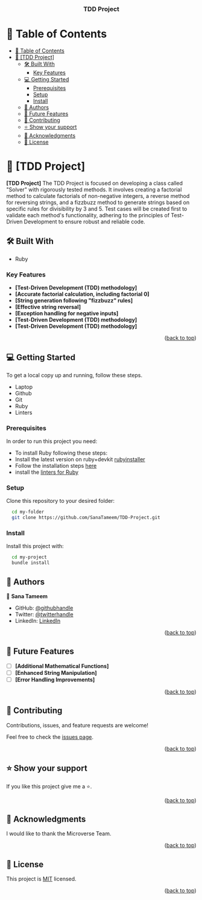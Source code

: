 <a name="readme-top"></a>

<div align="center">

  <h3><b>TDD Project</b></h3>

</div>

<!-- TABLE OF CONTENTS -->

# 📗 Table of Contents

- [📗 Table of Contents](#-table-of-contents)
- [📖 \[TDD Project\] ](#-tdd-project-)
  - [🛠 Built With ](#-built-with-)
    - [Key Features ](#key-features-)
  - [💻 Getting Started ](#-getting-started-)
    - [Prerequisites](#prerequisites)
    - [Setup](#setup)
    - [Install](#install)
  - [👥 Authors ](#-authors-)
  - [🔭 Future Features ](#-future-features-)
  - [🤝 Contributing ](#-contributing-)
  - [⭐️ Show your support ](#️-show-your-support-)
  - [🙏 Acknowledgments ](#-acknowledgments-)
  - [📝 License ](#-license-)

<!-- PROJECT DESCRIPTION -->

# 📖 [TDD Project] <a name="about-project"></a>

**[TDD Project]** The TDD Project is focused on developing a class called "Solver" with rigorously tested methods. It involves creating a factorial method to calculate factorials of non-negative integers, a reverse method for reversing strings, and a fizzbuzz method to generate strings based on specific rules for divisibility by 3 and 5. Test cases will be created first to validate each method's functionality, adhering to the principles of Test-Driven Development to ensure robust and reliable code.
## 🛠 Built With <a name="built-with"></a>
- Ruby

<!-- Features -->

### Key Features <a name="key-features"></a>

- **[Test-Driven Development (TDD) methodology]**
- **[Accurate factorial calculation, including factorial 0]**
- **[String generation following "fizzbuzz" rules]**
- **[Effective string reversal]**
- **[Exception handling for negative inputs]**
- **[Test-Driven Development (TDD) methodology]**
- **[Test-Driven Development (TDD) methodology]**

<p align="right">(<a href="#readme-top">back to top</a>)</p>

<!-- GETTING STARTED -->

## 💻 Getting Started <a name="getting-started"></a>

To get a local copy up and running, follow these steps.
- Laptop
- Github
- Git
- Ruby
- Linters

### Prerequisites

In order to run this project you need:
- To install Ruby following these steps:
- Install the latest version on ruby+devkit [rubyinstaller](https://rubyinstaller.org/downloads/)
- Follow the installation steps [here](https://stackify.com/install-ruby-on-windows-everything-you-need-to-get-going/)
- install the [linters for Ruby](https://github.com/microverseinc/linters-config/tree/master/ruby)

### Setup

Clone this repository to your desired folder:

```sh
  cd my-folder
  git clone https://github.com/SanaTameem/TDD-Project.git
```

### Install

Install this project with:

```sh
  cd my-project
  bundle install
```

<!-- AUTHORS -->

## 👥 Authors <a name="authors"></a>

👤 **Sana Tameem**

- GitHub: [@githubhandle](https://github.com/SanaTameem)
- Twitter: [@twitterhandle](https://twitter.com/sana_tameem)
- LinkedIn: [LinkedIn](https://www.linkedin.com/in/sana-tameem/)

<p align="right">(<a href="#readme-top">back to top</a>)</p>

<!-- FUTURE FEATURES -->

## 🔭 Future Features <a name="future-features"></a>

- [ ] **[Additional Mathematical Functions]**
- [ ] **[Enhanced String Manipulation]**
- [ ] **[Error Handling Improvements]**

<p align="right">(<a href="#readme-top">back to top</a>)</p>

<!-- CONTRIBUTING -->

## 🤝 Contributing <a name="contributing"></a>

Contributions, issues, and feature requests are welcome!

Feel free to check the [issues page](https://github.com/SanaTameem/TDD-Project/issues).

<p align="right">(<a href="#readme-top">back to top</a>)</p>

<!-- SUPPORT -->

## ⭐️ Show your support <a name="support"></a>


If you like this project give me a ⭐️.

<p align="right">(<a href="#readme-top">back to top</a>)</p>

<!-- ACKNOWLEDGEMENTS -->

## 🙏 Acknowledgments <a name="acknowledgements"></a>

I would like to thank the Microverse Team.

<p align="right">(<a href="#readme-top">back to top</a>)</p>


<!-- LICENSE -->

## 📝 License <a name="license"></a>

This project is [MIT](https://github.com/SanaTameem/TDD-Project/blob/feature/TDD/MIT.md) licensed.


<p align="right">(<a href="#readme-top">back to top</a>)</p>
